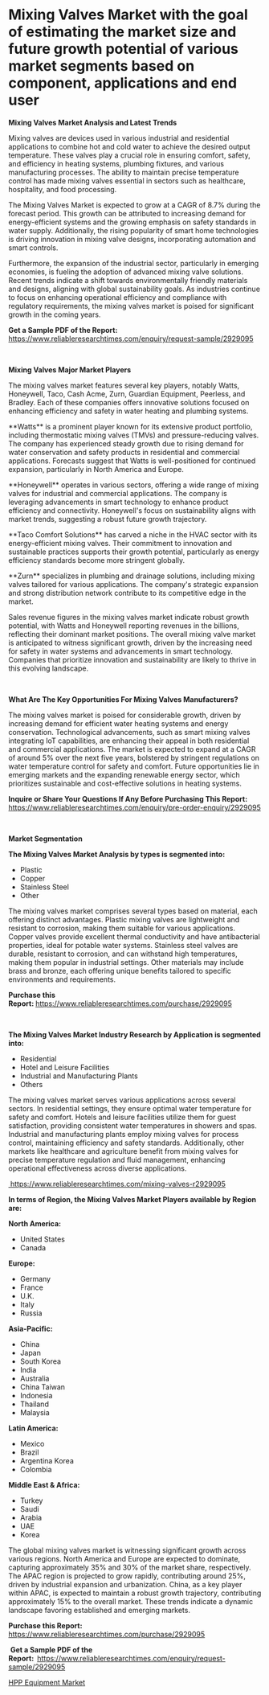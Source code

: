 <p><h1>Mixing Valves Market with the goal of estimating the market size and future growth potential of various market segments based on component, applications and end user</h1></p><p><strong>Mixing Valves Market Analysis and Latest Trends</strong></p>
<p><p>Mixing valves are devices used in various industrial and residential applications to combine hot and cold water to achieve the desired output temperature. These valves play a crucial role in ensuring comfort, safety, and efficiency in heating systems, plumbing fixtures, and various manufacturing processes. The ability to maintain precise temperature control has made mixing valves essential in sectors such as healthcare, hospitality, and food processing.</p><p>The Mixing Valves Market is expected to grow at a CAGR of 8.7% during the forecast period. This growth can be attributed to increasing demand for energy-efficient systems and the growing emphasis on safety standards in water supply. Additionally, the rising popularity of smart home technologies is driving innovation in mixing valve designs, incorporating automation and smart controls.</p><p>Furthermore, the expansion of the industrial sector, particularly in emerging economies, is fueling the adoption of advanced mixing valve solutions. Recent trends indicate a shift towards environmentally friendly materials and designs, aligning with global sustainability goals. As industries continue to focus on enhancing operational efficiency and compliance with regulatory requirements, the mixing valves market is poised for significant growth in the coming years.</p></p>
<p><strong>Get a Sample PDF of the Report:&nbsp;</strong> <a href="https://www.reliableresearchtimes.com/enquiry/request-sample/2929095?utm_campaign=3028&utm_medium=2&utm_source=Github&utm_content=ia&utm_term=12032025&utm_id=mixing-valves">https://www.reliableresearchtimes.com/enquiry/request-sample/2929095</a></p>
<p>&nbsp;</p>
<p><strong>Mixing Valves Major Market Players</strong></p>
<p><p>The mixing valves market features several key players, notably Watts, Honeywell, Taco, Cash Acme, Zurn, Guardian Equipment, Peerless, and Bradley. Each of these companies offers innovative solutions focused on enhancing efficiency and safety in water heating and plumbing systems.</p><p>**Watts** is a prominent player known for its extensive product portfolio, including thermostatic mixing valves (TMVs) and pressure-reducing valves. The company has experienced steady growth due to rising demand for water conservation and safety products in residential and commercial applications. Forecasts suggest that Watts is well-positioned for continued expansion, particularly in North America and Europe.</p><p>**Honeywell** operates in various sectors, offering a wide range of mixing valves for industrial and commercial applications. The company is leveraging advancements in smart technology to enhance product efficiency and connectivity. Honeywell's focus on sustainability aligns with market trends, suggesting a robust future growth trajectory.</p><p>**Taco Comfort Solutions** has carved a niche in the HVAC sector with its energy-efficient mixing valves. Their commitment to innovation and sustainable practices supports their growth potential, particularly as energy efficiency standards become more stringent globally.</p><p>**Zurn** specializes in plumbing and drainage solutions, including mixing valves tailored for various applications. The company's strategic expansion and strong distribution network contribute to its competitive edge in the market.</p><p>Sales revenue figures in the mixing valves market indicate robust growth potential, with Watts and Honeywell reporting revenues in the billions, reflecting their dominant market positions. The overall mixing valve market is anticipated to witness significant growth, driven by the increasing need for safety in water systems and advancements in smart technology. Companies that prioritize innovation and sustainability are likely to thrive in this evolving landscape.</p></p>
<p>&nbsp;</p>
<p><strong>What Are The Key Opportunities For Mixing Valves Manufacturers?</strong></p>
<p><p>The mixing valves market is poised for considerable growth, driven by increasing demand for efficient water heating systems and energy conservation. Technological advancements, such as smart mixing valves integrating IoT capabilities, are enhancing their appeal in both residential and commercial applications. The market is expected to expand at a CAGR of around 5% over the next five years, bolstered by stringent regulations on water temperature control for safety and comfort. Future opportunities lie in emerging markets and the expanding renewable energy sector, which prioritizes sustainable and cost-effective solutions in heating systems.</p></p>
<p><strong>Inquire or Share Your Questions If Any Before Purchasing This Report:</strong> <a href="https://www.reliableresearchtimes.com/enquiry/pre-order-enquiry/2929095?utm_campaign=3028&utm_medium=2&utm_source=Github&utm_content=ia&utm_term=12032025&utm_id=mixing-valves">https://www.reliableresearchtimes.com/enquiry/pre-order-enquiry/2929095</a></p>
<p>&nbsp;</p>
<p><strong>Market Segmentation</strong></p>
<p><strong>The Mixing Valves Market Analysis by types is segmented into:</strong></p>
<p><ul><li>Plastic</li><li>Copper</li><li>Stainless Steel</li><li>Other</li></ul></p>
<p><p>The mixing valves market comprises several types based on material, each offering distinct advantages. Plastic mixing valves are lightweight and resistant to corrosion, making them suitable for various applications. Copper valves provide excellent thermal conductivity and have antibacterial properties, ideal for potable water systems. Stainless steel valves are durable, resistant to corrosion, and can withstand high temperatures, making them popular in industrial settings. Other materials may include brass and bronze, each offering unique benefits tailored to specific environments and requirements.</p></p>
<p><strong>Purchase this Report:&nbsp;</strong><a href="https://www.reliableresearchtimes.com/purchase/2929095?utm_campaign=3028&utm_medium=2&utm_source=Github&utm_content=ia&utm_term=12032025&utm_id=mixing-valves">https://www.reliableresearchtimes.com/purchase/2929095</a></p>
<p>&nbsp;</p>
<p><strong>The Mixing Valves Market Industry Research by Application is segmented into:</strong></p>
<p><ul><li>Residential</li><li>Hotel and Leisure Facilities</li><li>Industrial and Manufacturing Plants</li><li>Others</li></ul></p>
<p><p>The mixing valves market serves various applications across several sectors. In residential settings, they ensure optimal water temperature for safety and comfort. Hotels and leisure facilities utilize them for guest satisfaction, providing consistent water temperatures in showers and spas. Industrial and manufacturing plants employ mixing valves for process control, maintaining efficiency and safety standards. Additionally, other markets like healthcare and agriculture benefit from mixing valves for precise temperature regulation and fluid management, enhancing operational effectiveness across diverse applications.</p></p>
<p><a href="https://www.reliableresearchtimes.com/mixing-valves-r2929095?utm_campaign=3028&utm_medium=2&utm_source=Github&utm_content=ia&utm_term=12032025&utm_id=mixing-valves">&nbsp;https://www.reliableresearchtimes.com/mixing-valves-r2929095</a></p>
<p><strong>In terms of Region, the Mixing Valves Market Players available by Region are:</strong></p>
<p>
    <p> <strong> North America: </strong>
        <ul>
            <li>United States</li>
            <li>Canada</li>
        </ul>
        </p> 
    <p> <strong> Europe: </strong>
        <ul>
            <li>Germany</li>
            <li>France</li>
            <li>U.K.</li>
            <li>Italy</li>
            <li>Russia</li>
        </ul>
        </p> 
    <p> <strong> Asia-Pacific: </strong>
        <ul>
            <li>China</li>
            <li>Japan</li>
            <li>South Korea</li>
            <li>India</li>
            <li>Australia</li>
            <li>China Taiwan</li>
            <li>Indonesia</li>
            <li>Thailand</li>
            <li>Malaysia</li>
        </ul>
        </p> 
    <p> <strong> Latin America: </strong>
        <ul>
            <li>Mexico</li>
            <li>Brazil</li>
            <li>Argentina Korea</li>
            <li>Colombia</li>
        </ul>
        </p> 
    <p> <strong> Middle East & Africa: </strong>
        <ul>
            <li>Turkey</li>
            <li>Saudi</li>
            <li>Arabia</li>
            <li>UAE</li>
            <li>Korea</li>
        </ul>
    </p>
    </p>
<p><p>The global mixing valves market is witnessing significant growth across various regions. North America and Europe are expected to dominate, capturing approximately 35% and 30% of the market share, respectively. The APAC region is projected to grow rapidly, contributing around 25%, driven by industrial expansion and urbanization. China, as a key player within APAC, is expected to maintain a robust growth trajectory, contributing approximately 15% to the overall market. These trends indicate a dynamic landscape favoring established and emerging markets.</p></p>
<p><strong>Purchase this Report: </strong><a href="https://www.reliableresearchtimes.com/purchase/2929095?utm_campaign=3028&utm_medium=2&utm_source=Github&utm_content=ia&utm_term=12032025&utm_id=mixing-valves">https://www.reliableresearchtimes.com/purchase/2929095</a></p>
<p>&nbsp;<strong>Get a Sample PDF of the Report:&nbsp;&nbsp;</strong><a href="https://www.reliableresearchtimes.com/enquiry/request-sample/2929095?utm_campaign=3028&utm_medium=2&utm_source=Github&utm_content=ia&utm_term=12032025&utm_id=mixing-valves">https://www.reliableresearchtimes.com/enquiry/request-sample/2929095</a></p>
<p><strong></strong></p>
<p><p><a href="https://github.com/haaszgettre6/Market-Research-Report-List-1/blob/main/hpp-equipment-market.md?utm_campaign=3028&utm_medium=2&utm_source=Github&utm_content=ia&utm_term=12032025&utm_id=mixing-valves">HPP Equipment Market</a></p></p>